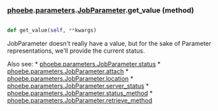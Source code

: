 ### [phoebe](phoebe.md).[parameters](phoebe.parameters.md).[JobParameter](phoebe.parameters.JobParameter.md).get_value (method)


```py

def get_value(self, **kwargs)

```



JobParameter doesn't really have a value, but for the sake of Parameter
representations, we'll provide the current status.

Also see:
    * [phoebe.parameters.JobParameter.status](phoebe.parameters.JobParameter.status.md)
    * [phoebe.parameters.JobParameter.attach](phoebe.parameters.JobParameter.attach.md)
    * [phoebe.parameters.JobParameter.location](phoebe.parameters.JobParameter.location.md)
    * [phoebe.parameters.JobParameter.server_status](phoebe.parameters.JobParameter.server_status.md)
    * [phoebe.parameters.JobParameter.status_method](phoebe.parameters.JobParameter.status_method.md)
    * [phoebe.parameters.JobParameter.retrieve_method](phoebe.parameters.JobParameter.retrieve_method.md)

